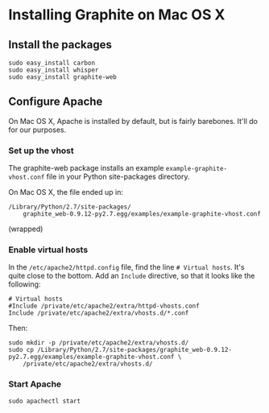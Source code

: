 # Installing Graphite on Mac OS X

## Install the packages

    sudo easy_install carbon
    sudo easy_install whisper
    sudo easy_install graphite-web

## Configure Apache

On Mac OS X, Apache is installed by default, but is fairly barebones. It'll do
for our purposes.

### Set up the vhost

The graphite-web package installs an example `example-graphite-vhost.conf` file
in your Python site-packages directory.

On Mac OS X, the file ended up in:

    /Library/Python/2.7/site-packages/
        graphite_web-0.9.12-py2.7.egg/examples/example-graphite-vhost.conf

(wrapped)

### Enable virtual hosts

In the `/etc/apache2/httpd.config` file, find the line `# Virtual hosts`. It's
quite close to the bottom. Add an `Include` directive, so that it looks like
the following:

    # Virtual hosts
    #Include /private/etc/apache2/extra/httpd-vhosts.conf
    Include /private/etc/apache2/extra/vhosts.d/*.conf

Then:

    sudo mkdir -p /private/etc/apache2/extra/vhosts.d/
    sudo cp /Library/Python/2.7/site-packages/graphite_web-0.9.12-py2.7.egg/examples/example-graphite-vhost.conf \
        /private/etc/apache2/extra/vhosts.d/

### Start Apache

    sudo apachectl start

